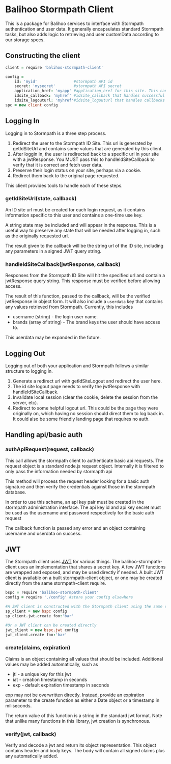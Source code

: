 # Balihoo Stormpath Client

This is a package for Balihoo services to interface with Stormpath authentication and user data.  It generally encapsulates standard Stormpath tasks, but also adds logic to retrieving and user customData according to our storage specs.


## Constructing the client

```coffeescript
client = require 'balihoo-stormpath-client'

config =
	id: 'myid'                #stormpath API id
	secret: 'mysecret'        #stormpath API secret
	application_href: 'myapp' #application_href for this site. This can be found in the Stormpath site.
	idsite_callback: 'myhref' #idsite_callback that handles successful login results. Must be set in Stormpath config too.
	idsite_logouturl: 'myhref'#idsite_logouturl that handles callbacks from logging out of Stormpath. Should remove local session too.
spc = new client config
```

## Logging In
Logging in to Stormpath is a three step process.

1. Redirect the user to the Stormpath ID Site.  This url is generated by getIdSiteUrl and contains some values that are generated by this client.
1. After loggin in, the user is redirected back to a specific url in your site with a jwtResponse. You MUST pass this to handleIdSiteCallback to verify that it is correct and fetch user data.
1. Preserve their login status on your site, perhaps via a cookie.
1. Redirect them back to the original page requested.
  
This client provides tools to handle each of these steps.

### getIdSiteUrl(state, callback)
An ID site url must be created for each login request, as it contains information specific to this user and contains a one-time use key.
  
A string state may be included and will appear in the response.  This is a useful way to preserve any state that will be needed after logging in, such as the originally requested url.

The result given to the callback will be the string url of the ID site, including any parameters in a signed JWT query string.

### handleIdSiteCallback(jwtResponse, callback)
Responses from the Stormpath ID Site will hit the specified url and contain a jwtResponse query string. This response must be verified before allowing access.

The result of this function, passed to the callback, will be the verified jwtResponse in object form.  It will also include a `userdata` key that contains any values retrieved from Stormpath.  Currently, this includes

* username (string) - the login user name.
* brands (array of string) - The brand keys the user should have access to.

This userdata may be expanded in the future.

## Logging Out
Logging out of both your application and Stormpath follows a similar structure to logging in.

1. Generate a redirect url with getIdSiteLogout and redirect the user here.
1. The id site logout page needs to verify the jwtResponse with handleIdSiteCallback.
1. Invalidate local session (clear the cookie, delete the session from the server, etc).
1. Redirect to some helpful logout url.  This could be the page they were originally on, which having no session should direct them to log back in.  It could also be some friendly landing page that requires no auth.

## Handling api/basic auth
### authApiRequest(request, callback)
This call allows the stormpath client to authenticate basic api requests. The request object is a standard node.js request object. Internally it is filtered to only pass the information needed by stormapth api

This method will process the request header looking for a basic auth signature and then verify the credentials against those in the stormpath database.

In order to use this scheme, an api key pair must be created in the stormpath administration interface. The api key id and api key secret must be used as the username and password respectively for the basic auth request

The callback function is passed any error and an object containing username and userdata on success.

## JWT
The Stormpath client uses [JWT](http://jwt.io) for various things.  The balihoo-stormpath-client uses an implementation that shares a secret key.  A few JWT functions are wrapped and exposed, and may be used directly if needed.  A built JWT client is available on a built stormpath-client object, or one may be created directly from the same stormpath-client require.

```coffeescript
bspc = require 'balihoo-stormpath-client'
config = require './config' #store your config elsewhere

#A JWT client is constructed with the Stormpath client using the same secret key
sp_client = new bspc config
sp_client.jwt.create foo:'bar'

#Or a JWT client can be created directly
jwt_client = new bspc.jwt config
jwt_client.create foo:'bar'
```

### create(claims, expiration)
Claims is an object containing all values that should be included.  Additional values may be added automatically, such as

* jti - a unique key for this jwt
* iat - creation timestamp in seconds
* exp - default expiration timestamp in seconds

exp may not be overwritten directly.  Instead, provide an expiration parameter to the create function as either a Date object or a timestamp in miliseconds.

The return value of this function is a string in the standard jwt format.  Note that unlike many functions in this library, jwt creation is synchronous.


### verify(jwt, callback)
Verify and decode a jwt and return its object representation.  This object contains header and body keys.  The body will contain all signed claims plus any automatically added.




